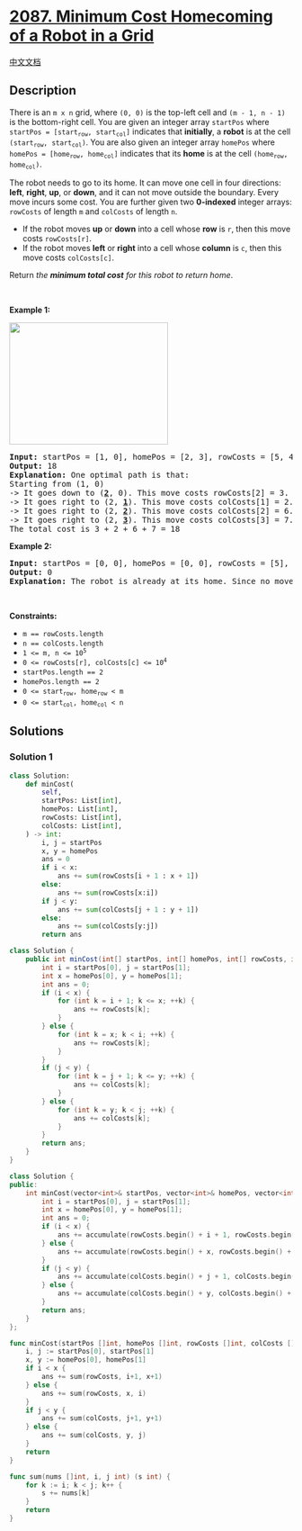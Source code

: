 # [2087. Minimum Cost Homecoming of a Robot in a Grid](https://leetcode.com/problems/minimum-cost-homecoming-of-a-robot-in-a-grid)

[中文文档](/solution/2000-2099/2087.Minimum%20Cost%20Homecoming%20of%20a%20Robot%20in%20a%20Grid/README.md)

<!-- tags:Greedy,Array,Matrix -->

## Description

<p>There is an <code>m x n</code> grid, where <code>(0, 0)</code> is the top-left cell and <code>(m - 1, n - 1)</code> is the bottom-right cell. You are given an integer array <code>startPos</code> where <code>startPos = [start<sub>row</sub>, start<sub>col</sub>]</code> indicates that <strong>initially</strong>, a <strong>robot</strong> is at the cell <code>(start<sub>row</sub>, start<sub>col</sub>)</code>. You are also given an integer array <code>homePos</code> where <code>homePos = [home<sub>row</sub>, home<sub>col</sub>]</code> indicates that its <strong>home</strong> is at the cell <code>(home<sub>row</sub>, home<sub>col</sub>)</code>.</p>

<p>The robot needs to go to its home. It can move one cell in four directions: <strong>left</strong>, <strong>right</strong>, <strong>up</strong>, or <strong>down</strong>, and it can not move outside the boundary. Every move incurs some cost. You are further given two <strong>0-indexed</strong> integer arrays: <code>rowCosts</code> of length <code>m</code> and <code>colCosts</code> of length <code>n</code>.</p>

<ul>
	<li>If the robot moves <strong>up</strong> or <strong>down</strong> into a cell whose <strong>row</strong> is <code>r</code>, then this move costs <code>rowCosts[r]</code>.</li>
	<li>If the robot moves <strong>left</strong> or <strong>right</strong> into a cell whose <strong>column</strong> is <code>c</code>, then this move costs <code>colCosts[c]</code>.</li>
</ul>

<p>Return <em>the <strong>minimum total cost</strong> for this robot to return home</em>.</p>

<p>&nbsp;</p>
<p><strong class="example">Example 1:</strong></p>
<img alt="" src="https://fastly.jsdelivr.net/gh/doocs/leetcode@main/solution/2000-2099/2087.Minimum%20Cost%20Homecoming%20of%20a%20Robot%20in%20a%20Grid/images/eg-1.png" style="width: 282px; height: 217px;" />
<pre>
<strong>Input:</strong> startPos = [1, 0], homePos = [2, 3], rowCosts = [5, 4, 3], colCosts = [8, 2, 6, 7]
<strong>Output:</strong> 18
<strong>Explanation:</strong> One optimal path is that:
Starting from (1, 0)
-&gt; It goes down to (<u><strong>2</strong></u>, 0). This move costs rowCosts[2] = 3.
-&gt; It goes right to (2, <u><strong>1</strong></u>). This move costs colCosts[1] = 2.
-&gt; It goes right to (2, <u><strong>2</strong></u>). This move costs colCosts[2] = 6.
-&gt; It goes right to (2, <u><strong>3</strong></u>). This move costs colCosts[3] = 7.
The total cost is 3 + 2 + 6 + 7 = 18</pre>

<p><strong class="example">Example 2:</strong></p>

<pre>
<strong>Input:</strong> startPos = [0, 0], homePos = [0, 0], rowCosts = [5], colCosts = [26]
<strong>Output:</strong> 0
<strong>Explanation:</strong> The robot is already at its home. Since no moves occur, the total cost is 0.
</pre>

<p>&nbsp;</p>
<p><strong>Constraints:</strong></p>

<ul>
	<li><code>m == rowCosts.length</code></li>
	<li><code>n == colCosts.length</code></li>
	<li><code>1 &lt;= m, n &lt;= 10<sup>5</sup></code></li>
	<li><code>0 &lt;= rowCosts[r], colCosts[c] &lt;= 10<sup>4</sup></code></li>
	<li><code>startPos.length == 2</code></li>
	<li><code>homePos.length == 2</code></li>
	<li><code>0 &lt;= start<sub>row</sub>, home<sub>row</sub> &lt; m</code></li>
	<li><code>0 &lt;= start<sub>col</sub>, home<sub>col</sub> &lt; n</code></li>
</ul>

## Solutions

### Solution 1

<!-- tabs:start -->

```python
class Solution:
    def minCost(
        self,
        startPos: List[int],
        homePos: List[int],
        rowCosts: List[int],
        colCosts: List[int],
    ) -> int:
        i, j = startPos
        x, y = homePos
        ans = 0
        if i < x:
            ans += sum(rowCosts[i + 1 : x + 1])
        else:
            ans += sum(rowCosts[x:i])
        if j < y:
            ans += sum(colCosts[j + 1 : y + 1])
        else:
            ans += sum(colCosts[y:j])
        return ans
```

```java
class Solution {
    public int minCost(int[] startPos, int[] homePos, int[] rowCosts, int[] colCosts) {
        int i = startPos[0], j = startPos[1];
        int x = homePos[0], y = homePos[1];
        int ans = 0;
        if (i < x) {
            for (int k = i + 1; k <= x; ++k) {
                ans += rowCosts[k];
            }
        } else {
            for (int k = x; k < i; ++k) {
                ans += rowCosts[k];
            }
        }
        if (j < y) {
            for (int k = j + 1; k <= y; ++k) {
                ans += colCosts[k];
            }
        } else {
            for (int k = y; k < j; ++k) {
                ans += colCosts[k];
            }
        }
        return ans;
    }
}
```

```cpp
class Solution {
public:
    int minCost(vector<int>& startPos, vector<int>& homePos, vector<int>& rowCosts, vector<int>& colCosts) {
        int i = startPos[0], j = startPos[1];
        int x = homePos[0], y = homePos[1];
        int ans = 0;
        if (i < x) {
            ans += accumulate(rowCosts.begin() + i + 1, rowCosts.begin() + x + 1, 0);
        } else {
            ans += accumulate(rowCosts.begin() + x, rowCosts.begin() + i, 0);
        }
        if (j < y) {
            ans += accumulate(colCosts.begin() + j + 1, colCosts.begin() + y + 1, 0);
        } else {
            ans += accumulate(colCosts.begin() + y, colCosts.begin() + j, 0);
        }
        return ans;
    }
};
```

```go
func minCost(startPos []int, homePos []int, rowCosts []int, colCosts []int) (ans int) {
	i, j := startPos[0], startPos[1]
	x, y := homePos[0], homePos[1]
	if i < x {
		ans += sum(rowCosts, i+1, x+1)
	} else {
		ans += sum(rowCosts, x, i)
	}
	if j < y {
		ans += sum(colCosts, j+1, y+1)
	} else {
		ans += sum(colCosts, y, j)
	}
	return
}

func sum(nums []int, i, j int) (s int) {
	for k := i; k < j; k++ {
		s += nums[k]
	}
	return
}
```

<!-- tabs:end -->

<!-- end -->
